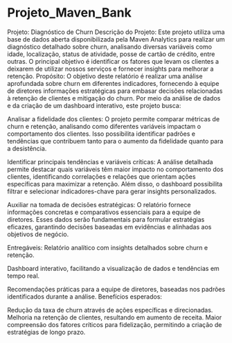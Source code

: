 # Projeto_Maven_Bank
Projeto: Diagnóstico de Churn
Descrição do Projeto:
Este projeto utiliza uma base de dados aberta disponibilizada pela Maven Analytics para realizar um diagnóstico detalhado sobre churn, analisando diversas variáveis como idade, localização, status de atividade, posse de cartão de crédito, entre outras. O principal objetivo é identificar os fatores que levam os clientes a deixarem de utilizar nossos serviços e fornecer insights para melhorar a retenção.
Propósito:
O objetivo deste relatório é realizar uma análise aprofundada sobre churn em diferentes indicadores, fornecendo à equipe de diretores informações estratégicas para embasar decisões relacionadas à retenção de clientes e mitigação do churn. Por meio da análise de dados e da criação de um dashboard interativo, este projeto busca:

Analisar a fidelidade dos clientes: O projeto permite comparar métricas de churn e retenção, analisando como diferentes variáveis impactam o comportamento dos clientes. Isso possibilita identificar padrões e tendências que contribuem tanto para o aumento da fidelidade quanto para a desistência.

Identificar principais tendências e variáveis críticas: A análise detalhada permite destacar quais variáveis têm maior impacto no comportamento dos clientes, identificando correlações e relações que orientam ações específicas para maximizar a retenção. Além disso, o dashboard possibilita filtrar e selecionar indicadores-chave para gerar insights personalizados.

Auxiliar na tomada de decisões estratégicas: O relatório fornece informações concretas e comparativos essenciais para a equipe de diretores. Esses dados serão fundamentais para formular estratégias eficazes, garantindo decisões baseadas em evidências e alinhadas aos objetivos de negócio.

Entregáveis:
Relatório analítico com insights detalhados sobre churn e retenção.

Dashboard interativo, facilitando a visualização de dados e tendências em tempo real.

Recomendações práticas para a equipe de diretores, baseadas nos padrões identificados durante a análise.
Benefícios esperados:

Redução da taxa de churn através de ações específicas e direcionadas.
Melhoria na retenção de clientes, resultando em aumento de receita.
Maior compreensão dos fatores críticos para fidelização, permitindo a criação de estratégias de longo prazo.
